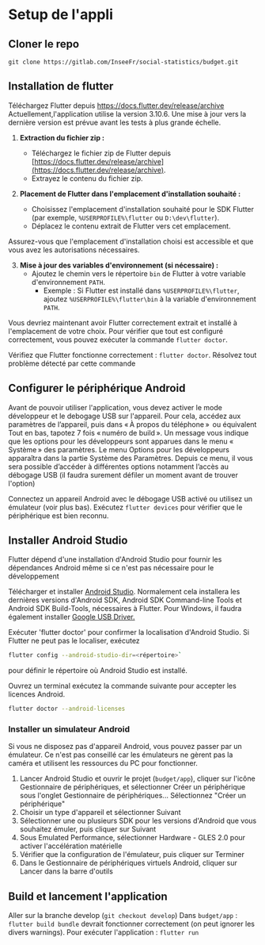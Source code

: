 # Setup de l'appli 

## Cloner le repo  

`git clone https://gitlab.com/InseeFr/social-statistics/budget.git`  


## Installation de flutter  

Téléchargez Flutter depuis https://docs.flutter.dev/release/archive
Actuellement,l'application utilise la version 3.10.6. Une mise à jour vers la dernière version est prévue avant les tests à plus grande échelle. 

1. **Extraction du fichier zip :**
   - Téléchargez le fichier zip de Flutter depuis [https://docs.flutter.dev/release/archive](https://docs.flutter.dev/release/archive).
   - Extrayez le contenu du fichier zip.

2. **Placement de Flutter dans l'emplacement d'installation souhaité :**
   - Choisissez l'emplacement d'installation souhaité pour le SDK Flutter (par exemple, `%USERPROFILE%\flutter` ou `D:\dev\flutter`).
   - Déplacez le contenu extrait de Flutter vers cet emplacement.

Assurez-vous que l'emplacement d'installation choisi est accessible et que vous avez les autorisations nécessaires.

3. **Mise à jour des variables d'environnement (si nécessaire) :**
   - Ajoutez le chemin vers le répertoire `bin` de Flutter à votre variable d'environnement `PATH`.
     - Exemple : Si Flutter est installé dans `%USERPROFILE%\flutter`, ajoutez `%USERPROFILE%\flutter\bin` à la variable d'environnement `PATH`.

Vous devriez maintenant avoir Flutter correctement extrait et installé à l'emplacement de votre choix. Pour vérifier que tout est configuré correctement, vous pouvez exécuter la commande `flutter doctor`.
    

Vérifiez que Flutter fonctionne correctement : `flutter doctor`. Résolvez tout problème détecté par cette commande 

## Configurer le périphérique Android
Avant de pouvoir utiliser l'application, vous devez activer le mode développeur et le debogage USB sur l'appareil. Pour cela, accédez aux paramètres de l’appareil, puis dans « À propos du téléphone »  ou équivalent
Tout en bas, tapotez 7 fois « numéro de build ».
Un message vous indique que les options pour les développeurs sont apparues dans le menu « Système » des paramètres. 
Le menu Options pour les développeurs apparaîtra dans la partie Système des Paramètres. Depuis ce menu, il vous sera possible d’accéder à différentes options notamment l’accès au débogage USB (il faudra surement défiler un moment avant de trouver l'option)

Connectez un appareil Android avec le débogage USB activé ou utilisez un émulateur (voir plus bas). Exécutez `flutter devices` pour vérifier que le périphérique est bien reconnu.

## Installer Android Studio
Flutter dépend d'une installation d'Android Studio pour fournir les dépendances Android même si ce n'est pas nécessaire pour le développement

Télécharger et installer [Android Studio](https://developer.android.com/studio). Normalement cela installera les dernières versions d'Android SDK, Android SDK Command-line Tools et Android SDK Build-Tools, nécessaires à Flutter.
Pour Windows, il faudra également installer [Google USB Driver.](https://developer.android.com/studio/run/win-usb)

Exécuter 'flutter doctor' pour confirmer la localisation d'Android Studio. Si Flutter ne peut pas le localiser, exécutez 
```bash
flutter config --android-studio-dir=<répertoire>` 
```
pour définir le répertoire où Android Studio est installé.

Ouvrez un terminal exécutez la commande suivante pour accepter les licences Android.
```bash
flutter doctor --android-licenses 
```

### Installer un simulateur Android
Si vous ne disposez pas d'appareil Android, vous pouvez passer par un émulateur. Ce n'est pas conseillé car les émulateurs ne gèrent pas la caméra et utilisent les ressources du PC pour fonctionner. 

1. Lancer Android Studio et ouvrir le projet (`budget/app`), cliquer sur l'icône Gestionnaire de périphériques, et sélectionner Créer un périphérique sous l'onglet Gestionnaire de périphériques... Sélectionnez "Créer un périphérique"
2. Choisir un type d'appareil et sélectionner Suivant
3. Sélectionner une ou plusieurs SDK pour les versions d'Android que vous souhaitez émuler, puis cliquer sur Suivant
4. Sous Emulated Performance, sélectionner Hardware - GLES 2.0 pour activer l'accélération matérielle
5. Vérifier que la configuration de l'émulateur, puis cliquer sur Terminer
6. Dans le Gestionnaire de périphériques virtuels Android, cliquer sur Lancer dans la barre d'outils


## Build et lancement l'application
Aller sur la branche develop (`git checkout develop`)
Dans `budget/app` : `flutter build bundle` devrait fonctionner correctement (on peut ignorer les divers warnings).
Pour exécuter l'application : `flutter run`



